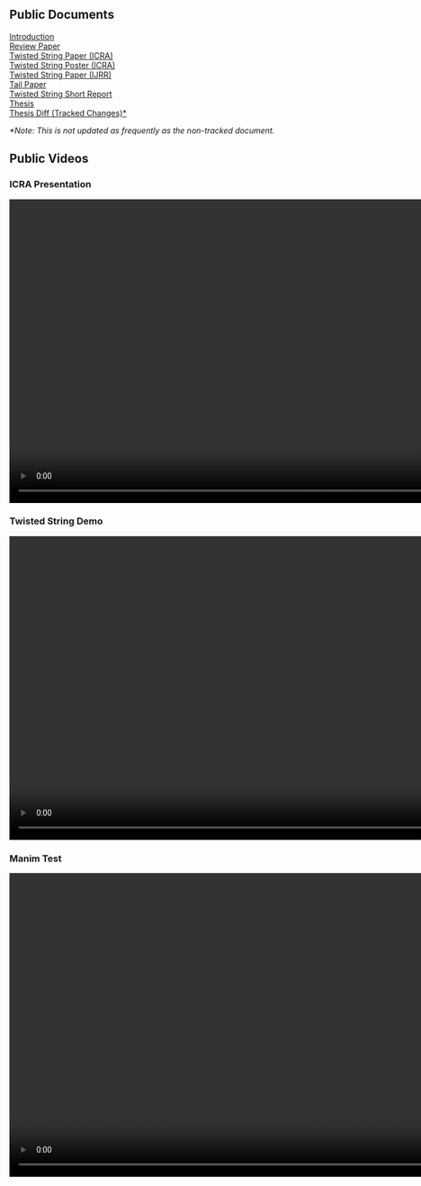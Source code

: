 ## Public Documents

[Introduction](https://ralphieraccoon.github.io/documents/Introduction/Introduction.pdf)<br/>
[Review Paper](https://ralphieraccoon.github.io/documents/Review_Paper/paper_formatted.pdf)<br/>
[Twisted String Paper (ICRA)](https://ralphieraccoon.github.io/documents/Twisted_String/Paper/ICRA/paper.pdf)<br/>
[Twisted String Poster (ICRA)](https://ralphieraccoon.github.io/documents/Twisted_String/Paper/ICRA/Poster/Poster.pdf)<br/>
[Twisted String Paper (IJRR)](https://ralphieraccoon.github.io/documents/Twisted_String/Paper/IJRR/paper.pdf)<br/>
[Tail Paper](https://ralphieraccoon.github.io/documents/Test_Rig/Paper/paper.pdf)<br/>
[Twisted String Short Report](https://ralphieraccoon.github.io/documents/Twisted_String/Short_Report/Short_Report.pdf)<br/>
[Thesis](https://ralphieraccoon.github.io/documents/Thesis/thesis.pdf)<br/>
[Thesis Diff (Tracked Changes)\*](https://ralphieraccoon.github.io/documents/Thesis/thesis-diffthesis_revision_0.pdf)<br/>

*\*Note: This is not updated as frequently as the non-tracked document.*

## Public Videos

### ICRA Presentation

<video src="ICRA22_424.mp4" width="960" height="540" controls preload></video>

### Twisted String Demo

<video src="demo.mp4" width="960" height="540" controls preload></video>

### Manim Test

<video src="test1.mp4" width="960" height="540" controls preload></video>
